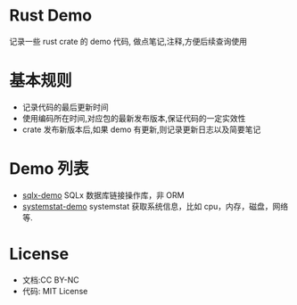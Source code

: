 # Rust Demo

记录一些 rust crate 的 demo 代码, 做点笔记,注释,方便后续查询使用

# 基本规则
- 记录代码的最后更新时间
- 使用编码所在时间,对应包的最新发布版本,保证代码的一定实效性
- crate 发布新版本后,如果 demo 有更新,则记录更新日志以及简要笔记
  
# Demo 列表
- [sqlx-demo](./sqlx-demo/README.md) SQLx 数据库链接操作库，非 ORM
- [systemstat-demo](./systemstat-demo/README.md) systemstat 获取系统信息，比如 cpu，内存，磁盘，网络等.

# License
- 文档:CC BY-NC
- 代码: MIT License